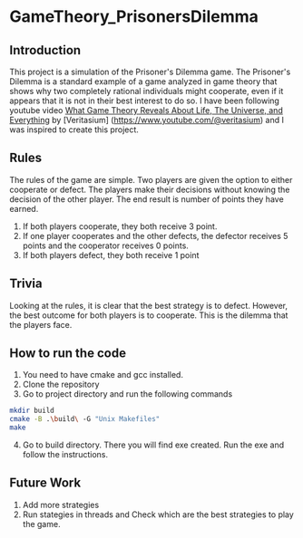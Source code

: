 # GameTheory_PrisonersDilemma

## Introduction
This project is a simulation of the Prisoner's Dilemma game. The Prisoner's Dilemma is a standard example of a game analyzed in game theory that shows why two completely rational individuals might cooperate, even if it appears that it is not in their best interest to do so. I have been following youtube video [What Game Theory Reveals About Life, The Universe, and Everything](https://www.youtube.com/watch?v=mScpHTIi-kM) by [Veritasium] (https://www.youtube.com/@veritasium) and I was inspired to create this project.

## Rules
The rules of the game are simple. Two players are given the option to either cooperate or defect. The players make their decisions without knowing the decision of the other player. The end result is number of points they have earned.
1. If both players cooperate, they both receive 3 point. 
2. If one player cooperates and the other defects, the defector receives 5 points and the cooperator receives 0 points.
3. If both players defect, they both receive 1 point

## Trivia
Looking at the rules, it is clear that the best strategy is to defect. However, the best outcome for both players is to cooperate. This is the dilemma that the players face.

## How to run the code
1. You need to have cmake and gcc installed.
2. Clone the repository
3. Go to project directory and run the following commands
```bash
mkdir build
cmake -B .\build\ -G "Unix Makefiles"
make
```
4. Go to build directory. There you will find exe created. Run the exe and follow the instructions.

## Future Work
1. Add more strategies
2. Run stategies in threads and Check which are the best strategies to play the game.